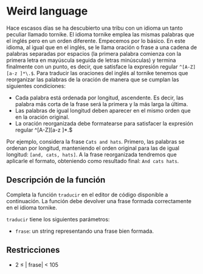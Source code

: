 # Weird language

Hace escasos días se ha descubierto una tribu con un idioma un tanto peculiar llamado tornike.
El idioma tornike emplea las mismas palabras que el inglés pero en un orden diferente.
Empecemos por lo básico. En este idioma, al igual que en el inglés,  se le llama oración o frase
a una cadena de palabras separadas por espacios (la primera palabra comienza con la primera letra
en mayúscula seguida de letras minúsculas) y termina finalmente con un punto, es decir,
que satisface la expresión regular `^[A-Z][a-z ]*\.$`.
Para traducir las oraciones del inglés al tornike tenemos que reorganizar las palabras de la oración
de manera que se cumplan las siguientes condiciones:

* Cada palabra está ordenada por longitud, ascendente.
Es decir, las palabra más corta de la frase será la primera y la más larga la última.
* Las palabras de igual longitud deben aparecer en el mismo orden que en la oración original.
* La oración reorganizada debe formatearse para satisfacer la expresión regular ^[A-Z][a-z ]*\.$

Por ejemplo, considera la frase `Cats and hats`. Primero, las palabras se ordenan por longitud,
manteniendo el orden original para las de igual longitud: `[and, cats, hats]`.
A la frase reorganizada tendremos que aplicarle el formato, obteniendo como resultado final: `And cats hats`.


## Descripción de la función

Completa la función `traducir` en el editor de código disponible a continuación.
La función debe devolver una frase formada correctamente en el idioma tornike.

`traducir` tiene los siguientes parámetros:

* `frase`:  un string representando una frase bien formada.


## Restricciones

* 2 ≤ | frase| < 105

